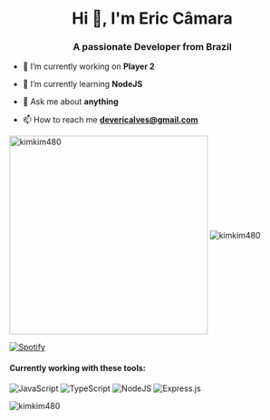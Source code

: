 <h1 align="center">Hi 👋, I'm Eric Câmara</h1>
<h3 align="center">A passionate Developer from Brazil</h3>

- 🔭 I’m currently working on **Player 2**

- 🌱 I’m currently learning **NodeJS**

- 💬 Ask me about **anything**

- 📫 How to reach me **devericalves@gmail.com**

<!-- <p align="left"> <a href="https://github.com/ryo-ma/github-profile-trophy"><img src="https://github-profile-trophy.vercel.app/?username=kimkim480" alt="kimkim480" /></a> </p> -->

<img align="center" src="https://github-readme-stats.vercel.app/api?username=kimkim480&show_icons=true&theme=dark&locale=en" alt="kimkim480" width="350" />

<img align="center" src="https://github-readme-stats.vercel.app/api/top-langs?username=kimkim480&show_icons=true&theme=dark&locale=en&layout=compact" alt="kimkim480" />


<!-- <p>&nbsp;<img align="center" src="https://github-readme-streak-stats.herokuapp.com/?user=kimkim480&theme=dark" alt="kimkim480" /></p> -->

[![Spotify](https://spotify-playing-kpiq9hkbx.vercel.app/api/spotify)](https://open.spotify.com/user/22nzk2v6g7s7zb2vkyywgri3i)

<h4 align="left">Currently working with these tools: </h4>

<p align="left">
  <img alt="JavaScript" src="https://img.shields.io/badge/javascript-%23323330.svg?&style=for-the-badge&logo=javascript&logoColor=%23F7DF1E"/>
  <img alt="TypeScript" src="https://img.shields.io/badge/typescript-%23007ACC.svg?&style=for-the-badge&logo=typescript&logoColor=white"/>
  <img alt="NodeJS" src="https://img.shields.io/badge/node.js-%2343853D.svg?style=for-the-badge&logo=node-dot-js&logoColor=white"/>
  <img alt="Express.js" src="https://img.shields.io/badge/express.js-%23404d59.svg?style=for-the-badge&logo=express&logoColor=%2361DAFB"/>
</p>

<p align="left"> <img src="https://komarev.com/ghpvc/?username=kimkim480&label=Profile%20views&color=10b40e&style=plastic" alt="kimkim480" /> </p>

